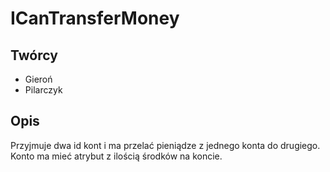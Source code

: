ICanTransferMoney
=================

Twórcy
---

 - Gieroń
 - Pilarczyk

Opis
---

Przyjmuje dwa id kont i ma przelać pieniądze z jednego konta do drugiego. Konto ma mieć atrybut z ilością środków na koncie.
